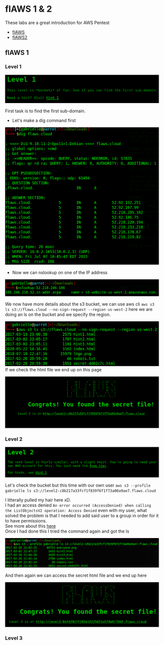 # flAWS 1 & 2

These labs are a great introduction for AWS Pentest  

- [flAWS](http://flaws.cloud/)
- [flAWS2](http://flaws2.cloud/)

## flAWS 1

### Level 1

![level 1](../.res/2023-07-07-10-45-15.png)

First task is to find the first sub-domain.  

- Let's make a dig command first  

![dig](../.res/2023-07-07-10-46-58.png)  

- Now we can nslookup on one of the IP address  

![nslookup](../.res/2023-07-07-10-55-15.png)  

We now have more details about the s3 bucket, we can use aws cli `aws s3 ls s3://flaws.cloud --no-sign-request --region us-west-2` here we are doing an ls on the bucket and we specify the region.  

![aws cli](../.res/2023-07-07-14-05-23.png)  
If we check the html file we end up on this page  

![secret file](../.res/2023-07-07-14-22-39.png)  

### Level 2

![Level 2](../.res/2023-07-07-14-23-48.png)  

Let's check the bucket but this time with our own user `aws s3 --profile gabrielle ls s3://level2-c8b217a33fcf1f839f6f1f73a00a9ae7.flaws.cloud`

I litterally pulled my hair here xD.  
I had an access denied `An error occurred (AccessDenied) when calling the ListObjectsV2 operation: Access Denied` even with my user, what solved the problem is that I needed to add said user to a group in order for it to have permissions.  
See more about this [here](../cloud/aws.md)  
Once I had done this I tried the command again and got the ls  

![ls](../.res/2023-07-07-16-19-04.png)  

And then again we can access the secret html file and we end up here  

![Access to Level 3 unlocked](../.res/2023-07-07-16-20-25.png)  

### Level 3

